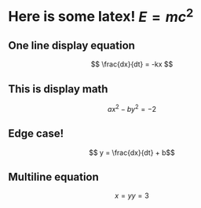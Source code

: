 # Here is some latex! $E = mc^2$

## One line display equation

$$ \frac{dx}{dt} = -kx $$

## This is display math

$$
ax^2 - by^2 = -2
$$

## Edge case!

$$ y =
\frac{dx}{dt} + b$$

## Multiline equation

$$
x = y
y = 3
$$